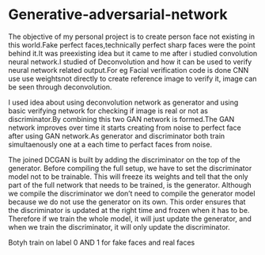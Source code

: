 # Generative-adversarial-network
The objective of my personal project is to create person face not existing in this world.Fake perfect faces,technically perfect sharp faces were the point behind it.It was preexisting idea but it came to me after i studied convolution neural network.I studied of Deconvolution and how it can be used to verify neural network related output.For eg Facial verification code is done CNN use use weightsnot directly to create reference image to verify it, image can be seen through deconvolution.

I used idea about using deconvolution network as generator and using basic verifying network for checking if image is real or not as discriminator.By combining this two GAN network is formed.The GAN network improves over time it starts creating from noise to perfect face after using GAN network.As generator and discriminator both train simultaenously one at a each time to perfact faces from noise.

The joined DCGAN is built by adding the discriminator on the top of the generator.
Before compiling the full setup, we have to set the discriminator model not to be trainable. This will freeze its weights and tell that the only part of the full network that needs to be trained, is the generator.
Although we compile the discriminator we don’t need to compile the generator model because we do not use the generator on its own.
This order ensures that the discriminator is updated at the right time and frozen when it has to be. Therefore if we train the whole model, it will just update the generator, and when we train the discriminator, it will only update the discriminator.

Botyh train on label 0 AND 1 for fake faces and real faces
